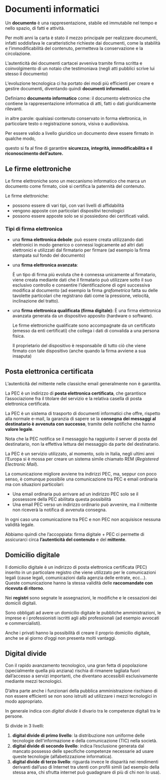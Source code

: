 ﻿# Documenti informatici

Un **documento** è una rappresentazione, stabile ed immutabile nel tempo e nello spazio, di fatti e attività.

Per molti anni la carta è stato il mezzo principale per realizzare documenti, infatti soddisfava le caratteristiche richieste dai documenti, come la stabilità e l’immodificabilità del contenuto, permetteva la conservazione e la circolazione.

L’autenticità dei documenti cartacei avveniva tramite firma scritta e coinvolgimento di un notaio che testimoniava (negli atti pubblici scrive lui stesso il documento)

L’evoluzione tecnologica ci ha portato dei modi più efficienti per creare e gestire documenti, diventando quindi **documenti informatici**.

Definiamo **documento informatico** come: il documento elettronico che contiene la rappresentazione informatica di atti, fatti o dati giuridicamente rilevanti.

in altre parole: qualsiasi contenuto conservato in forma elettronica, in particolare testo
o registrazione sonora, visiva o audiovisiva.

Per essere valido a livello giuridico un documento deve essere firmato in qualche modo,

questo si fa al fine di garantire **sicurezza, integrità, immodificabilità e il riconoscimento dell’autore.**

## Le firme elettroniche

Le firme elettroniche sono un meccanismo informatico che marca un documento come firmato, cioè si certifica la paternità del contenuto.

Le firme elettroniche:

- possono essere di vari tipi, con vari livelli di affidabilità
- vengono apposte con particolari dispositivi tecnologici
- possono essere apposte solo se si possiedono dei certificati validi.

### Tipi di firma elettronica

- una **firma elettronica debole**: può essere creata utilizzando dati elettronici in modo generico o connessi logicamente ad altri dati elettronici e utilizzati dal firmatario per firmare (ad esempio la firma stampata sul fondo del documento)
- una **firma elettronica avanzata**:
    
    È un tipo di firma più evoluta che è connessa unicamente al firmatario, viene creata mediante dati che il firmatario può utilizzare sotto il suo esclusivo controllo e consentire l’identificazione di
    ogni successiva modifica al documento (ad esempio la firma *grafometrica* fatta su delle tavolette particolari che registrano dati come la pressione, velocità, inclinazione del tratto).
    
- una **firma elettronica qualificata (firma digitale):** È una firma elettronica avanzata generata da un dispositivo apposito (hardware o software).
    
    Le firme elettroniche qualificate sono accompagnate da un certificato (emesso da enti certificati) che collega i dati di convalida a una persona fisica.
    
    Il proprietario del dispositivo è responsabile di tutto ciò che viene firmato con tale dispositivo (anche quando la firma avviene a sua insaputa)
    

## Posta elettronica certificata

L’autenticità del mittente nelle classiche email generalmente non è garantita.

La PEC è un indirizzo di **posta elettronica certificata**, che garantisce l’associazione fra il titolare del servizio e la relativa casella di posta elettronica certificata.

La PEC è un sistema di trasporto di documenti informatici che offre, rispetto alla normale e-mail, la garanzia di sapere se la **consegna** **dei messaggi al destinatario è avvenuta con successo**, tramite delle notifiche che hanno **valore legale**.

Nota che la PEC notifica se il messaggio ha raggiunto il server di posta del destinatario, non la effettiva lettura del messaggio da parte del destinatario.

La PEC è un servizio utilizzato, al momento, solo in Italia, negli ultimi anni l’Europa si è mossa per creare un sistema simile chiamato REM (*Registered Electronic Mail*).

La comunicazione migliore avviene tra indirizzi PEC, ma, seppur con poco senso, è comunque possibile una comunicazione tra PEC e email ordinaria ma con situazioni particolari:

- Una email ordinaria può arrivare ad un indirizzo PEC solo se il possessore della PEC abilitata questa possibilità
- Una email PEC verso un indirizzo ordinario può avvenire, ma il mittente non riceverà la notifica di avvenuta consegna.

In ogni caso una comunicazione tra PEC e non PEC non acquisisce nessuna validità legale.

Abbiamo quindi che l’accoppiata: firma digitale + PEC ci permette di assicurarci circa **l’autenticità del contenuto** e del **mittente**.

## Domicilio digitale

Il domicilio digitale è un indirizzo di posta elettronica certificata (PEC) inserito in un particolare registro che viene utilizzato per le comunicazioni legali (cause legali, comunicazioni dalla agenzia delle entrate, ecc…). Queste comunicazione hanno la stessa validità delle **raccomandate con ricevuta di ritorno**.

Nei **registri** sono segnate le assegnazioni, le modifiche e le cessazioni dei domicili digitali.

Sono obbligati ad avere un domicilio digitale le pubbliche amministrazioni, le imprese e i professionisti iscritti agli albi professionali (ad esempio avvocati e commercialisti).

Anche i privati hanno la possibilità di creare il proprio domicilio digitale, anche se al giorno d’oggi non presenta molti vantaggi.

## Digital divide

Con il rapido avanzamento tecnologico, una gran fetta di popolazione (specialmente quella più anziana) rischia di rimanere tagliata fuori dall’accesso a servizi importanti, che diventano accessibili esclusivamente mediante mezzi tecnologici.

D’altra parte anche i funzionari della pubblica amministrazione rischiano di non essere efficienti se non sono istruiti ad utilizzare i mezzi tecnologici in modo appropriato.

In generale indica con *digital divide* il divario tra le competenze digitali tra le persone.

Si divide in 3 livelli:

1. **digital divide di primo livello**: la distribuzione non uniforme delle tecnologie dell'informazione
e della comunicazione (TIC) nella società.
2. **digital divide di secondo livello**: indica l’esclusione generata dal mancato possesso delle specifiche competenze necessarie ad usare queste tecnologie (alfabetizzazione informatica).
3. **digital divide di terzo livello**: riguarda invece le disparità nei rendimenti derivanti dall’uso di Internet tra utenti con profili simili (ad esempio della stessa area, chi sfrutta internet può guadagnare di più di chi non lo usa).
